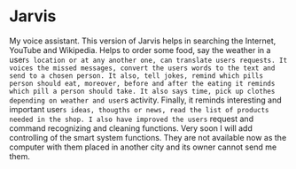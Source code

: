 # Jarvis
My voice assistant. This version of Jarvis helps in searching the Internet, YouTube and Wikipedia. Helps to order some food, say the weather in a user`s location or at any another one, can translate users requests. It voices the missed messages, convert the users words to the text and send to a chosen person. It also, tell jokes, remind which pills person should eat, moreover, before and after the eating it reminds which pill a person should take. It also says time, pick up clothes depending on weather and user`s activity. Finally, it reminds interesting and important user`s ideas, thougths or news, read the list of products needed in the shop. I also have improved the users` request and command recognizing and cleaning functions. Very soon I will add controlling of the smart system functions. They are not available now as the computer with them placed in another city and its owner cannot send me them.
